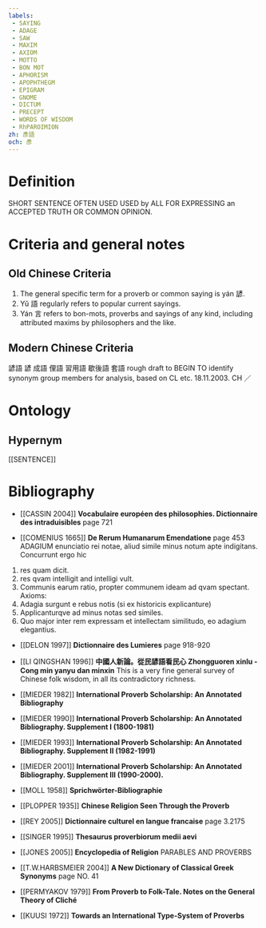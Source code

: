 ```yaml
---
labels: 
 - SAYING
 - ADAGE
 - SAW
 - MAXIM
 - AXIOM
 - MOTTO
 - BON MOT
 - APHORISM
 - APOPHTHEGM
 - EPIGRAM
 - GNOME
 - DICTUM
 - PRECEPT
 - WORDS OF WISDOM
 - RhPAROIMION
zh: 彥語
och: 彥
---
```


# Definition
SHORT SENTENCE OFTEN USED USED by ALL FOR EXPRESSING an ACCEPTED TRUTH OR COMMON OPINION.
# Criteria and general notes
## Old Chinese Criteria
1. The general specific term for a proverb or common saying is yán 諺.
2. Yǔ 語 regularly refers to popular current sayings.
3. Yán 言 refers to bon-mots, proverbs and sayings of any kind, including attributed maxims by philosophers and the like.
## Modern Chinese Criteria
諺語
諺
成語
俚語
習用語
歇後語
套語
rough draft to BEGIN TO identify synonym group members for analysis, based on CL etc. 18.11.2003. CH ／
# Ontology

## Hypernym
[[SENTENCE]]
# Bibliography
- [[CASSIN 2004]]
**Vocabulaire européen des philosophies. Dictionnaire des intraduisibles** page 721

- [[COMENIUS 1665]]
**De Rerum Humanarum Emendatione** page 453
ADAGIUM enunciatio rei notae, aliud simile minus notum apte indigitans. Concurrunt ergo hic 
1. res quam dicit.
2. res qvam intelligit and intelligi vult.
3. Communis earum ratio, propter communem ideam ad qvam spectant.
Axioms:
1. Adagia surgunt e rebus notis (si ex historicis explicanture)
2. Applicanturqve ad minus notas sed similes.
3. Quo major inter rem expressam et intellectam similitudo, eo adagium elegantius.
- [[DELON 1997]]
**Dictionnaire des Lumieres** page 918-920

- [[LI QINGSHAN 1996]]
**中國人新論。從民諺語看民心 Zhongguoren xinlu - Cong min yanyu dan minxin** 
This is a very fine general survey of Chinese folk wisdom, in all its contradictory richness.
- [[MIEDER 1982]]
**International Proverb Scholarship: An Annotated Bibliography** 

- [[MIEDER 1990]]
**International Proverb Scholarship: An Annotated Bibliography. Supplement I (1800-1981)** 

- [[MIEDER 1993]]
**International Proverb Scholarship: An Annotated Bibliography. Supplement II (1982-1991)** 

- [[MIEDER 2001]]
**International Proverb Scholarship: An Annotated Bibliography. Supplement III (1990-2000).** 

- [[MOLL 1958]]
**Sprichwörter-Bibliographie** 

- [[PLOPPER 1935]]
**Chinese Religion Seen Through the Proverb** 

- [[REY 2005]]
**Dictionnaire culturel en langue francaise** page 3.2175

- [[SINGER 1995]]
**Thesaurus proverbiorum medii aevi** 

- [[JONES 2005]]
**Encyclopedia of Religion** 
PARABLES AND PROVERBS
- [[T.W.HARBSMEIER 2004]]
**A New Dictionary of Classical Greek Synonyms** page NO. 41

- [[PERMYAKOV 1979]]
**From Proverb to Folk-Tale. Notes on the General Theory of Cliché** 

- [[KUUSI 1972]]
**Towards an International Type-System of Proverbs** 
